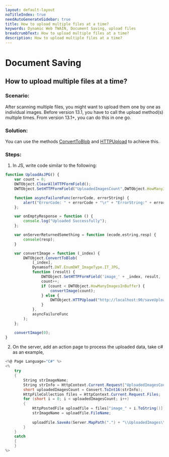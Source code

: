 ```yaml
---
layout: default-layout
noTitleIndex: true
needAutoGenerateSidebar: true
title: How to upload multiple files at a time?
keywords: Dynamic Web TWAIN, Document Saving, upload files
breadcrumbText: How to upload multiple files at a time?
description: How to upload multiple files at a time?
---
```


# Document Saving

## How to upload multiple files at a time?

### Scenario:
After scanning multiple files, you might want to upload them one by one as individual images. Before version 13.1, you have to call the upload method(s) multiple times. From version 13.1+, you can do this in one go.

### Solution:
You can use the methods [ConvertToBlob](/_articles/info/api/WebTwain_IO.md#converttoblob) and [HTTPUpload](/_articles/info/api/WebTwain_IO.md#httpupload) to achieve this.

### Steps:

1. In JS, write code similar to the following:
```javascript
function UploadAsJPG() {
    var count = 0;
    DWTObject.ClearAllHTTPFormField();
    DWTObject.SetHTTPFormField("UploadedImagesCount",DWTObject.HowManyImagesInBuffer);

    function asyncFailureFunc(errorCode, errorString) {
        alert("ErrorCode: " + errorCode + "\r" + "ErrorString:" + errorString);
    };

    var onEmptyResponse = function () {
        console.log("Uploaded Successfully");
    };

    var onServerReturnedSomething = function (ecode,estring,resp) {
        console(resp);
    }

    var convertImage = function (_index) {
        DWTObject.ConvertToBlob(
            [_index], 
            Dynamsoft.DWT.EnumDWT_ImageType.IT_JPG,
            function (result) {
                DWTObject.SetHTTPFormField('image_' + _index, result, 'JPG_image_' + _index);
                count++;
                if (count < DWTObject.HowManyImagesInBuffer) {
                    convertImage(count);
                } else {
                    DWTObject.HTTPUpload("http://localhost:90/saveUploadedJPG.aspx", onEmptyResponse, onServerReturnedSomething);// Please replace the URL with yours.
                }
            }, 
            asyncFailureFunc
        );
    };

    convertImage(0);
}
```
2. On the server, add an action page to process the uploaded data, take c# as an example,
```csharp
<%@ Page Language="C#" %>
<%
    try
    {
        String strImageName;
        String strInfo = HttpContext.Current.Request["UploadedImagesCount"];
        short uploadedImagesCount = Convert.ToInt16(strInfo);
        HttpFileCollection files = HttpContext.Current.Request.Files;
        for (short i = 0; i < uploadedImagesCount; i++)
        {
            HttpPostedFile uploadfile = files["image_" + i.ToString()];
            strImageName = uploadfile.FileName;
    
            uploadfile.SaveAs(Server.MapPath(".") + "\\UploadedImages\\" + strImageName + ".jpg");
        }
    }
    catch
    {
    }
%>
```
